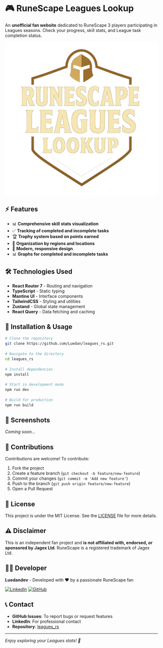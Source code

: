 # 🎮 RuneScape Leagues Lookup

An **unofficial fan website** dedicated to RuneScape 3 players participating in Leagues seasons. Check your progress, skill stats, and League task completion status.

![RuneScape Leagues](./public/logo.png)

## ⚡ Features

- 📊 **Comprehensive skill stats visualization**
- ✅ **Tracking of completed and incomplete tasks**
- 🏆 **Trophy system based on points earned**
- 📍 **Organization by regions and locations**
- 📱 **Modern, responsive design**
- 📊 **Graphs for completed and incomplete tasks**

## 🛠️ Technologies Used

- **React Router 7** - Routing and navigation
- **TypeScript** - Static typing
- **Mantine UI** - Interface components
- **TailwindCSS** - Styling and utilities
- **Zustand** - Global state management
- **React Query** - Data fetching and caching

## 🚀 Installation & Usage

```bash
# Clone the repository
git clone https://github.com/Luedan/leagues_rs.git

# Navigate to the directory
cd leagues_rs

# Install dependencies
npm install

# Start in development mode
npm run dev

# Build for production
npm run build
```

## 📱 Screenshots

*Coming soon...*

## 🤝 Contributions

Contributions are welcome! To contribute:

1. Fork the project
2. Create a feature branch (`git checkout -b feature/new-feature`)
3. Commit your changes (`git commit -m 'Add new feature'`)
4. Push to the branch (`git push origin feature/new-feature`)
5. Open a Pull Request

## 📄 License

This project is under the MIT License. See the [LICENSE](LICENSE) file for more details.

## ⚠️ Disclaimer

This is an independent fan project and **is not affiliated with, endorsed, or sponsored by Jagex Ltd**. RuneScape is a registered trademark of Jagex Ltd.

## 👨‍💻 Developer

**Luedandev** - Developed with ❤️ by a passionate RuneScape fan

[![LinkedIn](https://img.shields.io/badge/LinkedIn-0077B5?style=for-the-badge&logo=linkedin&logoColor=white)](https://www.linkedin.com/in/luedandev/)
[![GitHub](https://img.shields.io/badge/GitHub-100000?style=for-the-badge&logo=github&logoColor=white)](https://github.com/Luedan)

## 📞 Contact

- **GitHub Issues**: To report bugs or request features
- **LinkedIn**: For professional contact
- **Repository**: [leagues_rs](https://github.com/Luedan/leagues_rs)

---

*Enjoy exploring your Leagues stats! 🎯*
